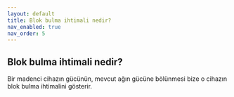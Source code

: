 ```yaml
---
layout: default
title: Blok bulma ihtimali nedir?
nav_enabled: true
nav_order: 5
---
```


## Blok bulma ihtimali nedir?

Bir madenci cihazın gücünün, mevcut ağın gücüne bölünmesi bize o cihazın blok bulma ihtimalini gösterir.